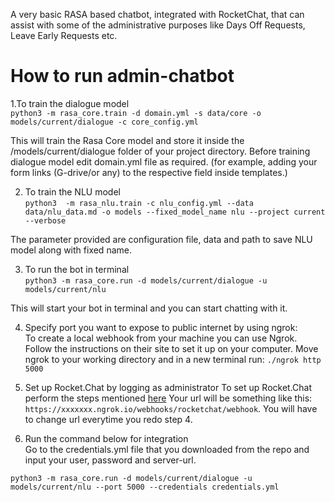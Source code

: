 A very basic RASA based chatbot, integrated with RocketChat, that can assist with some of the administrative purposes like Days Off Requests, Leave Early Requests etc.



# How to run admin-chatbot  
1.To train the dialogue model  
`python3 -m rasa_core.train -d domain.yml -s data/core -o models/current/dialogue -c core_config.yml`

This will train the Rasa Core model and store it inside the /models/current/dialogue folder of your project directory.
Before training dialogue model edit domain.yml file as required. (for example, adding your form links (G-drive/or any) to the respective field inside templates.)

2. To train the NLU model  
`python3  -m rasa_nlu.train -c nlu_config.yml --data data/nlu_data.md -o models --fixed_model_name nlu --project current --verbose`

The parameter provided are configuration file, data and path to save NLU model along with fixed name.

3. To run the bot in terminal  
`python3 -m rasa_core.run -d models/current/dialogue -u models/current/nlu`

This will start your bot in terminal and you can start chatting with it.

4. Specify port you want to expose to public internet by using ngrok:  
To create a local webhook from your machine you can use Ngrok. Follow the instructions on their site to set it up on your computer. Move ngrok to your working directory and in a new terminal run:
`./ngrok http 5000`

5. Set up Rocket.Chat by logging as administrator 
To set up Rocket.Chat perform the steps mentioned [here](https://rasa.com/docs/core/connectors/#rocketchat-setup)
Your url will be something like this: `https://xxxxxxx.ngrok.io/webhooks/rocketchat/webhook`. You will have to change url everytime you redo step 4.

6. Run the command below for integration  
Go to the credentials.yml file that you downloaded from the repo and input your user, password and server-url.

`python3 -m rasa_core.run -d models/current/dialogue -u models/current/nlu --port 5000 --credentials credentials.yml`
